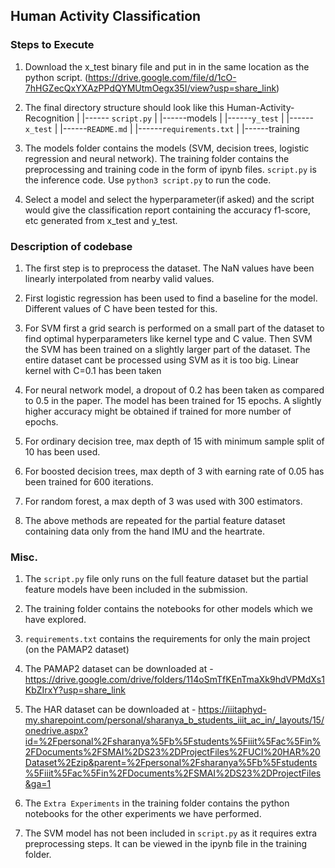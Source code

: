 ## Human Activity Classification

### Steps to Execute
1) Download the x_test binary file and put in in the same location as the python script. 
(https://drive.google.com/file/d/1cO-7hHGZecQxYXAzPPdQYMUtmOegx35I/view?usp=share_link)

2) The final directory structure should look like this
Human-Activity-Recognition
|
|------ ``script.py``
|
|------models
|
|------``y_test``
|
|------``x_test``
|
|------``README.md``
|
|------``requirements.txt``
|
|------training

3) The models folder contains the models (SVM, decision trees, logistic regression and neural network). The training folder contains the preprocessing and training code in the form of ipynb files. ``script.py`` is the inference code. Use ``python3 script.py`` to run the code.
4) Select a model and select the hyperparameter(if asked) and the script would give the classification report containing the accuracy f1-score, etc generated from x_test and y_test.

### Description of codebase
1) The first step is to preprocess the dataset. The NaN values have been linearly interpolated from nearby valid values.

2) First logistic regression has been used to find a baseline for the model. Different values of C have been tested for this.

3) For SVM first a grid search is performed on a small part of the dataset to find optimal hyperparameters like kernel type and C value. Then SVM the SVM has been trained on a slightly larger part of the dataset. The entire dataset cant be processed using SVM as it is too big. Linear kernel with C=0.1 has been taken

4) For neural network model, a dropout of 0.2 has been taken as compared to 0.5 in the paper. The model has been trained for 15 epochs. A slightly  higher accuracy might be obtained if trained for more number of epochs.

5) For ordinary decision tree, max depth of 15 with minimum sample split of 10 has been used.

6) For boosted decision trees, max depth of 3 with earning rate of 0.05 has been trained for 600 iterations.

7) For random forest, a max depth of 3 was used with 300 estimators.

8) The above methods are repeated for the partial feature dataset containing data only from the hand IMU and the heartrate.



### Misc.
1) The ``script.py`` file only runs on the full feature dataset but the partial feature models have been included in the submission.

2) The training folder contains the notebooks for other models which we have explored.

3) ``requirements.txt`` contains the requirements for only the main project (on the PAMAP2 dataset)

4) The PAMAP2 dataset can be downloaded at - https://drive.google.com/drive/folders/114oSmTfKEnTmaXk9hdVPMdXs1KbZIrxY?usp=share_link

5) The HAR dataset can be downloaded at - https://iiitaphyd-my.sharepoint.com/personal/sharanya_b_students_iiit_ac_in/_layouts/15/onedrive.aspx?id=%2Fpersonal%2Fsharanya%5Fb%5Fstudents%5Fiiit%5Fac%5Fin%2FDocuments%2FSMAI%2DS23%2DProjectFiles%2FUCI%20HAR%20Dataset%2Ezip&parent=%2Fpersonal%2Fsharanya%5Fb%5Fstudents%5Fiiit%5Fac%5Fin%2FDocuments%2FSMAI%2DS23%2DProjectFiles&ga=1

6) The ``Extra Experiments`` in the training folder contains the python notebooks for the other experiments we have performed.

7) The SVM model has not been included in ``script.py`` as it requires extra preprocessing steps. It can be viewed in the ipynb file in the training folder.


